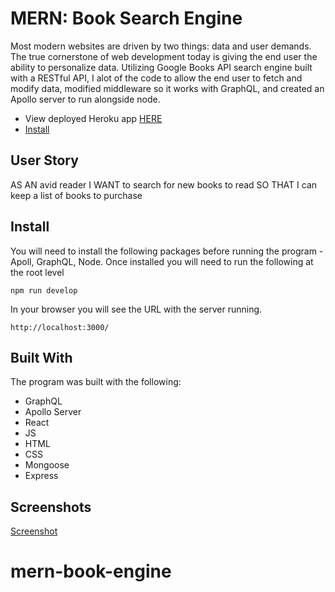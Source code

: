 # MERN: Book Search Engine

Most modern websites are driven by two things: data and user demands. The true cornerstone of web development today is giving the end user the ability to personalize data. Utilizing Google Books API search engine built with a RESTful API, I alot of the code to allow the end user to fetch and modify data, modified middleware so it works with GraphQL, and created an Apollo server to run alongside node. 

* View deployed Heroku app [HERE](https://mern-search-engine.herokuapp.com/)
* [Install](https://github.com/maximosandoval/MERN-search-engine#install)

## User Story

AS AN avid reader
I WANT to search for new books to read
SO THAT I can keep a list of books to purchase

## Install
You will need to install the following packages before running the program - Apoll, GraphQL, Node. Once installed you will need to run the following at the root level

    npm run develop

In your browser you will see the URL with the server running. 

    http://localhost:3000/ 
  

## Built With

The program was built with the following: 

* GraphQL
* Apollo Server
* React
* JS
* HTML
* CSS
* Mongoose
* Express


## Screenshots
[Screenshot](https://github.com/maximosandoval/mern-book-engine/blob/main/client/images/mern-1.png)

# mern-book-engine
